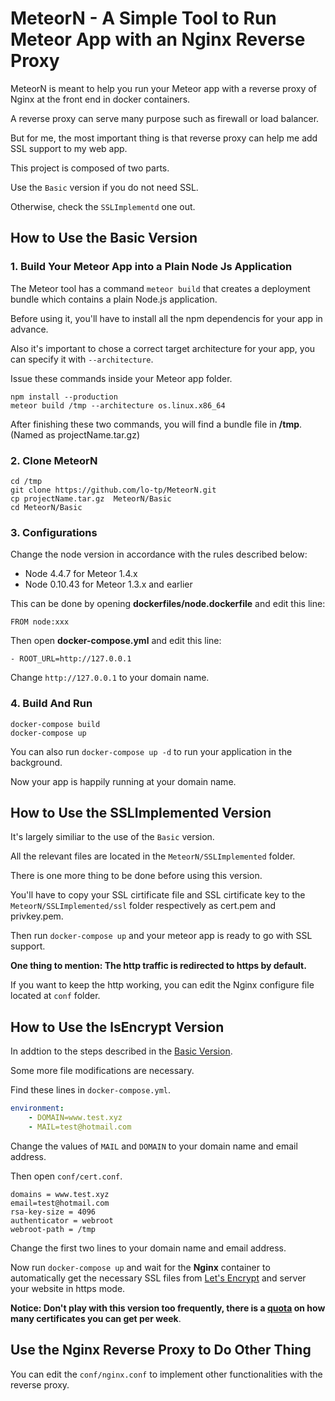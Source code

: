 # MeteorN - A Simple Tool to Run Meteor App with an Nginx Reverse Proxy

MeteorN is meant to help you run your Meteor app with a reverse proxy of Nginx at the front end in docker containers.

A reverse proxy can serve many purpose such as firewall or load balancer.

But for me, the most important thing is that reverse proxy can help me add SSL support to my web app.

This project is composed of two parts.

Use the `Basic` version if you do not need SSL.

Otherwise, check the `SSLImplementd` one out.

## How to Use the Basic Version


###  1. Build Your Meteor App into a Plain Node Js Application

The Meteor tool has a command `meteor build` that creates a deployment bundle which contains a plain Node.js application.

Before using it, you'll have to install all the npm dependencis for your app in advance.

Also it's important to chose a correct target architecture for your app, you can specify it  with `--architecture`.

Issue these commands inside your Meteor app folder.

~~~shell
npm install --production
meteor build /tmp --architecture os.linux.x86_64
~~~

After finishing these two commands, you will find a bundle file in **/tmp**.(Named as projectName.tar.gz)

###  2. Clone MeteorN

~~~shell
cd /tmp
git clone https://github.com/lo-tp/MeteorN.git
cp projectName.tar.gz  MeteorN/Basic
cd MeteorN/Basic
~~~

###  3. Configurations

Change the node version in accordance with the rules described below:

- Node 4.4.7 for Meteor 1.4.x
- Node 0.10.43 for Meteor 1.3.x and earlier


This can be done by opening **dockerfiles/node.dockerfile** and edit this line:

~~~
FROM node:xxx
~~~

Then open **docker-compose.yml** and edit this line:

~~~
- ROOT_URL=http://127.0.0.1
~~~

Change `http://127.0.0.1` to your domain name.


### 4. Build And Run
~~~shell
docker-compose build
docker-compose up
~~~
You can also run `docker-compose up -d` to run your application in the background.

Now your app is happily running at your domain name.

## How to Use the SSLImplemented Version
It's largely similiar to the use of the `Basic` version.

All the relevant files are located in the `MeteorN/SSLImplemented` folder.

There is one more thing to be done before using this version.

You'll have to copy your SSL cirtificate file and SSL cirtificate key to the `MeteorN/SSLImplemented/ssl` folder respectively as cert.pem and privkey.pem.

Then run `docker-compose up` and your meteor app is ready to go with SSL support.

**One thing to mention: The http traffic is redirected to https by default.**

If you want to keep the http working, you can edit the Nginx configure file located at `conf` folder.

## How to Use the lsEncrypt Version

In addtion to the steps described in the [Basic Version](#how-to-use-the-basic-version).

Some more file modifications are necessary.

Find these lines in `docker-compose.yml`.
```yml
environment:
	- DOMAIN=www.test.xyz
	- MAIL=test@hotmail.com
```
Change the values of `MAIL` and `DOMAIN` to your domain name and email address.

Then open `conf/cert.conf`.
```
domains = www.test.xyz
email=test@hotmail.com
rsa-key-size = 4096
authenticator = webroot
webroot-path = /tmp
```
Change the first two lines to your domain name and email address.

Now run `docker-compose up` and wait for the **Nginx** container to automatically get the necessary SSL files from [Let's Encrypt][lpt] and server your website in https mode.

**Notice: Don't play with this version too frequently, there is a [quota][qt] on how many certificates you can get per week**.

## Use the Nginx Reverse Proxy to Do Other Thing

You can edit the `conf/nginx.conf` to implement other functionalities with the reverse proxy.

[lpt]:https://letsencrypt.org/
[qt]:https://letsencrypt.org/docs/rate-limits/
